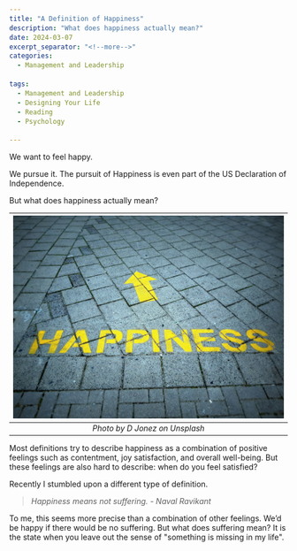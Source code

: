 ```yaml
---
title: "A Definition of Happiness"
description: "What does happiness actually mean?"
date: 2024-03-07
excerpt_separator: "<!--more-->"
categories:
  - Management and Leadership

tags:
  - Management and Leadership
  - Designing Your Life
  - Reading
  - Psychology

---
```

We want to feel happy.

We pursue it. The pursuit of Happiness is even part of the US Declaration of Independence.

But what does happiness actually mean?

| ![image](/assets/images/d-jonez-happiness-unsplash.jpg) |
|:--:|
| *Photo by D Jonez on Unsplash* |

Most definitions try to describe happiness as a combination of positive feelings such as contentment, joy satisfaction, and overall well-being. But these feelings are also hard to describe: when do you feel satisfied?

Recently I stumbled upon a different type of definition.

> *Happiness means not suffering. - Naval Ravikant*
> 

To me, this seems more precise than a combination of other feelings. We’d be happy if there would be no suffering. But what does suffering mean? It is the state when you leave out the sense of "something is missing in my life".